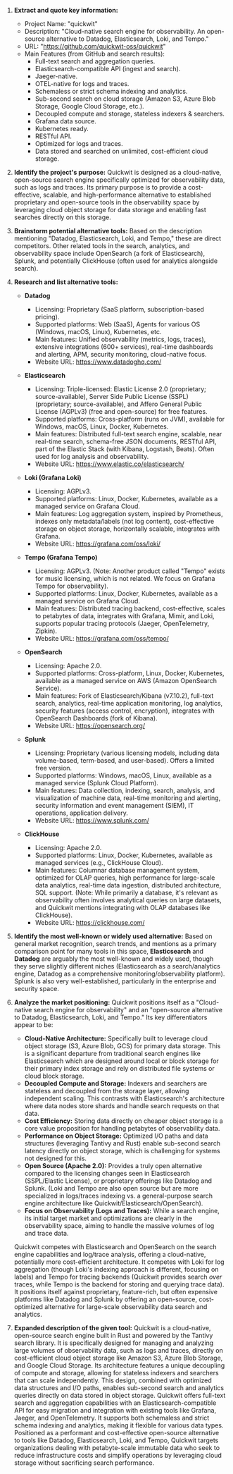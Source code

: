 1.  **Extract and quote key information:**
    *   Project Name: "quickwit"
    *   Description: "Cloud-native search engine for observability. An open-source alternative to Datadog, Elasticsearch, Loki, and Tempo."
    *   URL: "https://github.com/quickwit-oss/quickwit"
    *   Main Features (from GitHub and search results):
        *   Full-text search and aggregation queries.
        *   Elasticsearch-compatible API (ingest and search).
        *   Jaeger-native.
        *   OTEL-native for logs and traces.
        *   Schemaless or strict schema indexing and analytics.
        *   Sub-second search on cloud storage (Amazon S3, Azure Blob Storage, Google Cloud Storage, etc.).
        *   Decoupled compute and storage, stateless indexers & searchers.
        *   Grafana data source.
        *   Kubernetes ready.
        *   RESTful API.
        *   Optimized for logs and traces.
        *   Data stored and searched on unlimited, cost-efficient cloud storage.

2.  **Identify the project's purpose:**
    Quickwit is designed as a cloud-native, open-source search engine specifically optimized for observability data, such as logs and traces. Its primary purpose is to provide a cost-effective, scalable, and high-performance alternative to established proprietary and open-source tools in the observability space by leveraging cloud object storage for data storage and enabling fast searches directly on this storage.

3.  **Brainstorm potential alternative tools:**
    Based on the description mentioning "Datadog, Elasticsearch, Loki, and Tempo," these are direct competitors. Other related tools in the search, analytics, and observability space include OpenSearch (a fork of Elasticsearch), Splunk, and potentially ClickHouse (often used for analytics alongside search).

4.  **Research and list alternative tools:**

    *   **Datadog**
        *   Licensing: Proprietary (SaaS platform, subscription-based pricing).
        *   Supported platforms: Web (SaaS), Agents for various OS (Windows, macOS, Linux), Kubernetes, etc.
        *   Main features: Unified observability (metrics, logs, traces), extensive integrations (600+ services), real-time dashboards and alerting, APM, security monitoring, cloud-native focus.
        *   Website URL: https://www.datadoghq.com/

    *   **Elasticsearch**
        *   Licensing: Triple-licensed: Elastic License 2.0 (proprietary; source-available), Server Side Public License (SSPL) (proprietary; source-available), and Affero General Public License (AGPLv3) (free and open-source) for free features.
        *   Supported platforms: Cross-platform (runs on JVM), available for Windows, macOS, Linux, Docker, Kubernetes.
        *   Main features: Distributed full-text search engine, scalable, near real-time search, schema-free JSON documents, RESTful API, part of the Elastic Stack (with Kibana, Logstash, Beats). Often used for log analysis and observability.
        *   Website URL: https://www.elastic.co/elasticsearch/

    *   **Loki (Grafana Loki)**
        *   Licensing: AGPLv3.
        *   Supported platforms: Linux, Docker, Kubernetes, available as a managed service on Grafana Cloud.
        *   Main features: Log aggregation system, inspired by Prometheus, indexes only metadata/labels (not log content), cost-effective storage on object storage, horizontally scalable, integrates with Grafana.
        *   Website URL: https://grafana.com/oss/loki/

    *   **Tempo (Grafana Tempo)**
        *   Licensing: AGPLv3. (Note: Another product called "Tempo" exists for music licensing, which is not related. We focus on Grafana Tempo for observability).
        *   Supported platforms: Linux, Docker, Kubernetes, available as a managed service on Grafana Cloud.
        *   Main features: Distributed tracing backend, cost-effective, scales to petabytes of data, integrates with Grafana, Mimir, and Loki, supports popular tracing protocols (Jaeger, OpenTelemetry, Zipkin).
        *   Website URL: https://grafana.com/oss/tempo/

    *   **OpenSearch**
        *   Licensing: Apache 2.0.
        *   Supported platforms: Cross-platform, Linux, Docker, Kubernetes, available as a managed service on AWS (Amazon OpenSearch Service).
        *   Main features: Fork of Elasticsearch/Kibana (v7.10.2), full-text search, analytics, real-time application monitoring, log analytics, security features (access control, encryption), integrates with OpenSearch Dashboards (fork of Kibana).
        *   Website URL: https://opensearch.org/

    *   **Splunk**
        *   Licensing: Proprietary (various licensing models, including data volume-based, term-based, and user-based). Offers a limited free version.
        *   Supported platforms: Windows, macOS, Linux, available as a managed service (Splunk Cloud Platform).
        *   Main features: Data collection, indexing, search, analysis, and visualization of machine data, real-time monitoring and alerting, security information and event management (SIEM), IT operations, application delivery.
        *   Website URL: https://www.splunk.com/

    *   **ClickHouse**
        *   Licensing: Apache 2.0.
        *   Supported platforms: Linux, Docker, Kubernetes, available as managed services (e.g., ClickHouse Cloud).
        *   Main features: Columnar database management system, optimized for OLAP queries, high performance for large-scale data analytics, real-time data ingestion, distributed architecture, SQL support. (Note: While primarily a database, it's relevant as observability often involves analytical queries on large datasets, and Quickwit mentions integrating with OLAP databases like ClickHouse).
        *   Website URL: https://clickhouse.com/

5.  **Identify the most well-known or widely used alternative:**
    Based on general market recognition, search trends, and mentions as a primary comparison point for many tools in this space, **Elasticsearch** and **Datadog** are arguably the most well-known and widely used, though they serve slightly different niches (Elasticsearch as a search/analytics engine, Datadog as a comprehensive monitoring/observability platform). Splunk is also very well-established, particularly in the enterprise and security space.

6.  **Analyze the market positioning:**
    Quickwit positions itself as a "Cloud-native search engine for observability" and an "open-source alternative to Datadog, Elasticsearch, Loki, and Tempo." Its key differentiators appear to be:
    *   **Cloud-Native Architecture:** Specifically built to leverage cloud object storage (S3, Azure Blob, GCS) for primary data storage. This is a significant departure from traditional search engines like Elasticsearch which are designed around local or block storage for their primary index storage and rely on distributed file systems or cloud block storage.
    *   **Decoupled Compute and Storage:** Indexers and searchers are stateless and decoupled from the storage layer, allowing independent scaling. This contrasts with Elasticsearch's architecture where data nodes store shards and handle search requests on that data.
    *   **Cost Efficiency:** Storing data directly on cheaper object storage is a core value proposition for handling petabytes of observability data.
    *   **Performance on Object Storage:** Optimized I/O paths and data structures (leveraging Tantivy and Rust) enable sub-second search latency directly on object storage, which is challenging for systems not designed for this.
    *   **Open Source (Apache 2.0):** Provides a truly open alternative compared to the licensing changes seen in Elasticsearch (SSPL/Elastic License), or proprietary offerings like Datadog and Splunk. (Loki and Tempo are also open source but are more specialized in logs/traces indexing vs. a general-purpose search engine architecture like Quickwit/Elasticsearch/OpenSearch).
    *   **Focus on Observability (Logs and Traces):** While a search engine, its initial target market and optimizations are clearly in the observability space, aiming to handle the massive volumes of log and trace data.

    Quickwit competes with Elasticsearch and OpenSearch on the search engine capabilities and log/trace analysis, offering a cloud-native, potentially more cost-efficient architecture. It competes with Loki for log aggregation (though Loki's indexing approach is different, focusing on labels) and Tempo for tracing backends (Quickwit provides search *over* traces, while Tempo is the backend for storing and querying trace data). It positions itself against proprietary, feature-rich, but often expensive platforms like Datadog and Splunk by offering an open-source, cost-optimized alternative for large-scale observability data search and analytics.

7.  **Expanded description of the given tool:**
    Quickwit is a cloud-native, open-source search engine built in Rust and powered by the Tantivy search library. It is specifically designed for managing and analyzing large volumes of observability data, such as logs and traces, directly on cost-efficient cloud object storage like Amazon S3, Azure Blob Storage, and Google Cloud Storage. Its architecture features a unique decoupling of compute and storage, allowing for stateless indexers and searchers that can scale independently. This design, combined with optimized data structures and I/O paths, enables sub-second search and analytics queries directly on data stored in object storage. Quickwit offers full-text search and aggregation capabilities with an Elasticsearch-compatible API for easy migration and integration with existing tools like Grafana, Jaeger, and OpenTelemetry. It supports both schemaless and strict schema indexing and analytics, making it flexible for various data types. Positioned as a performant and cost-effective open-source alternative to tools like Datadog, Elasticsearch, Loki, and Tempo, Quickwit targets organizations dealing with petabyte-scale immutable data who seek to reduce infrastructure costs and simplify operations by leveraging cloud storage without sacrificing search performance.